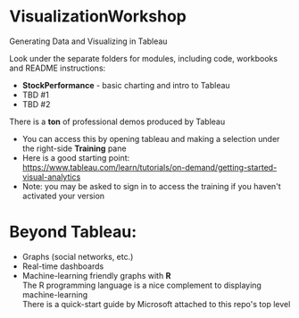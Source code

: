 # VisualizationWorkshop
Generating Data and Visualizing in Tableau

Look under the separate folders for modules, including code, workbooks and README instructions:<br>
* <b>StockPerformance</b> - basic charting and intro to Tableau<br>
* TBD #1<br>
* TBD #2<br>
 
There is a <b>ton</b> of professional demos produced by Tableau<br>
* You can access this by opening tableau and making a selection under the right-side <b>Training</b> pane<br>
* Here is a good starting point: https://www.tableau.com/learn/tutorials/on-demand/getting-started-visual-analytics <br>
* Note: you may be asked to sign in to access the training if you haven't activated your version<br>


# Beyond Tableau:<br>
* Graphs (social networks, etc.)<br>
* Real-time dashboards<br>
* Machine-learning friendly graphs with <b>R</b><br>
  The R programming language is a nice complement to displaying machine-learning<br>
  There is a quick-start guide by Microsoft attached to this repo's top level<br>
